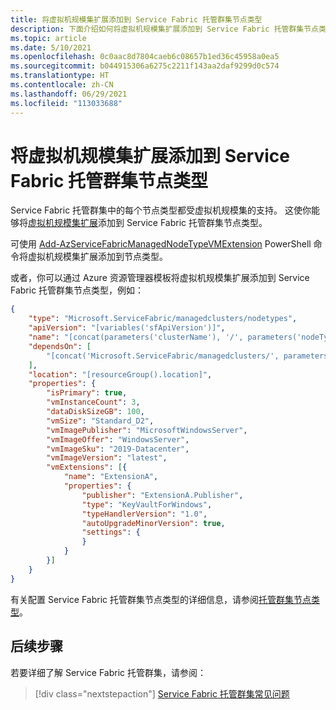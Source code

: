 ```yaml
---
title: 将虚拟机规模集扩展添加到 Service Fabric 托管群集节点类型
description: 下面介绍如何将虚拟机规模集扩展添加到 Service Fabric 托管群集节点类型
ms.topic: article
ms.date: 5/10/2021
ms.openlocfilehash: 0c0aac8d7804caeb6c08657b1ed36c45958a0ea5
ms.sourcegitcommit: b044915306a6275c2211f143aa2daf9299d0c574
ms.translationtype: HT
ms.contentlocale: zh-CN
ms.lasthandoff: 06/29/2021
ms.locfileid: "113033688"
---
```

# <a name="add-a-virtual-machine-scale-set-extension-to-a-service-fabric-managed-cluster-node-type"></a>将虚拟机规模集扩展添加到 Service Fabric 托管群集节点类型

Service Fabric 托管群集中的每个节点类型都受虚拟机规模集的支持。 这使你能够将[虚拟机规模集扩展](../virtual-machines/extensions/overview.md)添加到 Service Fabric 托管群集节点类型。

可使用 [Add-AzServiceFabricManagedNodeTypeVMExtension](/powershell/module/az.servicefabric/add-azservicefabricmanagednodetypevmextension) PowerShell 命令将虚拟机规模集扩展添加到节点类型。

或者，你可以通过 Azure 资源管理器模板将虚拟机规模集扩展添加到 Service Fabric 托管群集节点类型，例如：

```json
{
    "type": "Microsoft.ServiceFabric/managedclusters/nodetypes",
    "apiVersion": "[variables('sfApiVersion')]",
    "name": "[concat(parameters('clusterName'), '/', parameters('nodeTypeName'))]",
    "dependsOn": [
        "[concat('Microsoft.ServiceFabric/managedclusters/', parameters('clusterName'))]"
    ],
    "location": "[resourceGroup().location]",
    "properties": {
        "isPrimary": true,
        "vmInstanceCount": 3,
        "dataDiskSizeGB": 100,
        "vmSize": "Standard_D2",
        "vmImagePublisher": "MicrosoftWindowsServer",
        "vmImageOffer": "WindowsServer",
        "vmImageSku": "2019-Datacenter",
        "vmImageVersion": "latest",
        "vmExtensions": [{
            "name": "ExtensionA",
            "properties": {
                "publisher": "ExtensionA.Publisher",
                "type": "KeyVaultForWindows",
                "typeHandlerVersion": "1.0",
                "autoUpgradeMinorVersion": true,
                "settings": {
                }
            }
        }]
    }
}
```

有关配置 Service Fabric 托管群集节点类型的详细信息，请参阅[托管群集节点类型](/azure/templates/microsoft.servicefabric/2020-01-01-preview/managedclusters/nodetypes)。

## <a name="next-steps"></a>后续步骤

若要详细了解 Service Fabric 托管群集，请参阅：

> [!div class="nextstepaction"]
> [Service Fabric 托管群集常见问题](./faq-managed-cluster.yml)
